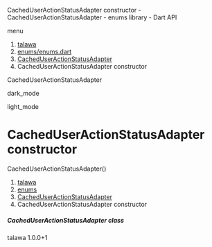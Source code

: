 




CachedUserActionStatusAdapter constructor - CachedUserActionStatusAdapter - enums library - Dart API







menu

1. [talawa](../../index.html)
2. [enums/enums.dart](../../enums_enums/enums_enums-library.html)
3. [CachedUserActionStatusAdapter](../../enums_enums/CachedUserActionStatusAdapter-class.html)
4. CachedUserActionStatusAdapter constructor

CachedUserActionStatusAdapter


dark\_mode

light\_mode




# CachedUserActionStatusAdapter constructor


CachedUserActionStatusAdapter()

 


1. [talawa](../../index.html)
2. [enums](../../enums_enums/enums_enums-library.html)
3. [CachedUserActionStatusAdapter](../../enums_enums/CachedUserActionStatusAdapter-class.html)
4. CachedUserActionStatusAdapter constructor

##### CachedUserActionStatusAdapter class





talawa
1.0.0+1






